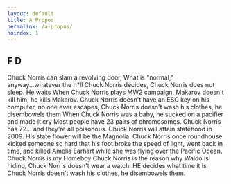 ```yaml
---
layout: default
title: A Propos
permalink: /a-propos/
noindex: 1
---
```


<div id="infos-perso">
  <div class="infobox">
    <h2>F D</h2>
      <p>
Chuck Norris can slam a revolving door, What is "normal," anyway...whatever the h*ll Chuck Norris decides, Chuck Norris does not sleep. He waits When Chuck Norris plays MW2 campaign, Makarov doesn't kill him, he kills Makarov. Chuck Norris doesn't have an ESC key on his computer, no one ever escapes, Chuck Norris doesn't wash his clothes, he disembowels them When Chuck Norris was a baby, he sucked on a pacifier and made it cry Most people have 23 pairs of chromosomes. Chuck Norris has 72... and they're all poisonous. Chuck Norris will attain statehood in 2009. His state flower will be the Magnolia. Chuck Norris once roundhouse kicked someone so hard that his foot broke the speed of light, went back in time, and killed Amelia Earhart while she was flying over the Pacific Ocean. Chuck Norris is my Homeboy Chuck Norris is the reason why Waldo is hiding, Chuck Norris doesn't wear a watch. HE decides what time it is Chuck Norris doesn't wash his clothes, he disembowels them. 
      </p>
  </div>
</div>


